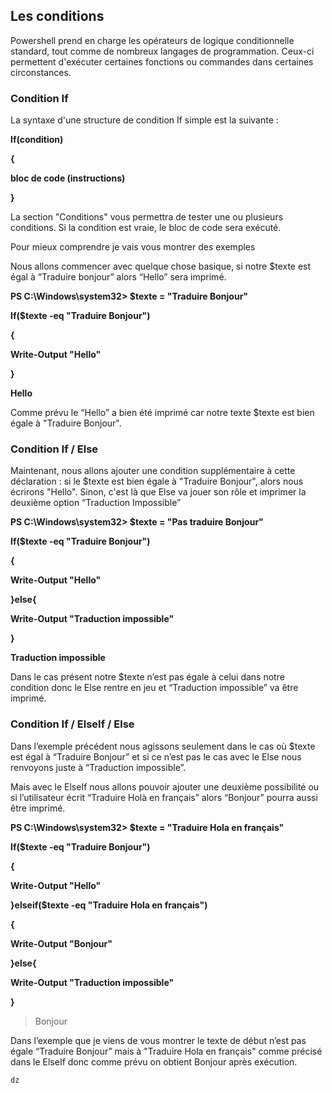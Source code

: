 ## Les conditions 

 

Powershell prend en charge les opérateurs de logique conditionnelle standard, tout comme de nombreux langages de programmation. Ceux-ci permettent d'exécuter certaines fonctions ou commandes dans certaines circonstances. 

### Condition If 

 

La syntaxe d'une structure de condition If simple est la suivante : 

__If(condition)__  

__{__  

  __bloc de code (instructions)__ 

__}__ 

La section "Conditions" vous permettra de tester une ou plusieurs conditions. Si la condition est vraie, le bloc de code sera exécuté. 

 

Pour mieux comprendre je vais vous montrer des exemples 

Nous allons commencer avec quelque chose basique, si notre $texte est égal à “Traduire bonjour” alors “Hello” sera imprimé. 

__PS C:\Windows\system32> $texte = "Traduire Bonjour"__ 

__If($texte -eq "Traduire Bonjour")__

__{__  

  __Write-Output "Hello"__ 

__}__ 

__Hello__ 

Comme prévu le “Hello” a bien été imprimé car notre texte $texte est bien égale à "Traduire Bonjour". 

 

### Condition If / Else 

Maintenant, nous allons ajouter une condition supplémentaire à cette déclaration : si le $texte est bien égale à "Traduire Bonjour", alors nous écrirons "Hello". Sinon, c'est là que Else va jouer son rôle et imprimer la deuxième option “Traduction Impossible” 

__PS C:\Windows\system32> $texte = "Pas traduire Bonjour"__ 

  
__If($texte -eq "Traduire Bonjour")__  

__{__  

  __Write-Output "Hello"__ 

__}else{__ 

  __Write-Output "Traduction impossible"__ 

__}__ 

__Traduction impossible__ 

 

Dans le cas présent notre $texte n’est pas égale à celui dans notre condition donc le Else rentre en jeu et “Traduction impossible” va être imprimé. 

### Condition If / ElseIf / Else 

Dans l’exemple précédent nous agissons seulement dans le cas où $texte est égal à “Traduire Bonjour” et si ce n’est pas le cas avec le Else nous renvoyons juste à “Traduction impossible”. 

Mais avec le ElseIf nous allons pouvoir ajouter une deuxième possibilité ou si l’utilisateur écrit “Traduire Holà en français” alors “Bonjour” pourra aussi être imprimé. 

__PS C:\Windows\system32> $texte = "Traduire Hola en français"__ 

 

__If($texte -eq "Traduire Bonjour")__ 

__{__ 

   __Write-Output "Hello"__ 

__}elseif($texte -eq "Traduire Hola en français")__ 

__{__

   __Write-Output "Bonjour"__ 

__}else{__ 

   __Write-Output "Traduction impossible"__ 

__}__ 

> Bonjour

Dans l’exemple que je viens de vous montrer le texte de début n’est pas égale “Traduire Bonjour” mais à "Traduire Hola en français" comme précisé dans le ElseIf donc comme prévu on obtient Bonjour après exécution. 

```
dz
```
